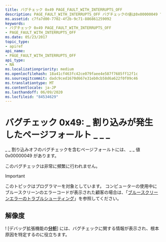```yaml
---
title: バグチェック 0x49 PAGE_FAULT_WITH_INTERRUPTS_OFF
description: PAGE_FAULT_WITH_INTERRUPTS_OFF バグチェックの値は0x00000049 です。このバグチェックは非常に頻繁に行われません。
ms.assetid: c7fa7d00-7702-4f2b-9c71-886861259092
keywords:
- バグチェック 0x49 PAGE_FAULT_WITH_INTERRUPTS_OFF
- PAGE_FAULT_WITH_INTERRUPTS_OFF
ms.date: 05/23/2017
topic_type:
- apiref
api_name:
- PAGE_FAULT_WITH_INTERRUPTS_OFF
api_type:
- NA
ms.localizationpriority: medium
ms.openlocfilehash: 18a41cf463fc42ce079faee4e587f7685ff12f1c
ms.sourcegitcommit: dadc9ced1670d667e31eb0cb58d6a622f0f09c46
ms.translationtype: MT
ms.contentlocale: ja-JP
ms.lasthandoff: 06/09/2020
ms.locfileid: "84534629"
---
```

# <a name="bug-check-0x49-page_fault_with_interrupts_off"></a>バグチェック 0x49: \_ 割り込みが発生したページフォールト \_ \_ \_


\_ \_ 割り込みオフのバグチェックを含むページフォールトには、 \_ \_ 値0x00000049 があります。

このバグチェックは非常に頻繁に行われません。

> [!IMPORTANT]
> このトピックはプログラマーを対象としています。 コンピューターの使用中にブルースクリーンのエラーコードが表示された顧客の場合は、「[ブルースクリーンエラーのトラブルシューティング](https://www.windows.com/stopcode)」を参照してください。


## <a name="resolution"></a>解像度 
! [デバッグ拡張機能の[**分析**](-analyze.md)] には、バグチェックに関する情報が表示され、根本原因を特定するのに役立ちます。




